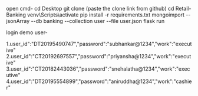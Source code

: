 open cmd-
cd Desktop
git clone (paste the clone link from github)
cd Retail-Banking
venv\Scripts\activate
pip install -r requirements.txt
mongoimport --jsonArray --db banking --collection user --file user.json
flask run


login demo user-

1.user_id":"DT20195490747","password":"subhankar@1234","work":"executive"
2.user_id":"CT20192697557","password":"priyansha@1234","work":"executive"
3.user_id":"CT20182443036","password":"snehalatha@1234","work":"executive"
4.user_id":"DT20195554899","password":"aniruddha@1234","work":"cashier"

